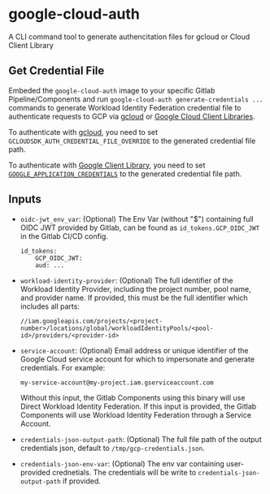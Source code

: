 # google-cloud-auth

A CLI command tool to generate authencitation files for gcloud or Cloud Client Library

## Get Credential File
Embeded the `google-cloud-auth` image to your specific Gitlab Pipeline/Components and run `google-cloud-auth generate-credentials ...` commands 
to generate Workload Identity Federation credential file to authenticate requests to GCP via [gcloud][gcloud] or [Google Cloud Client Libraries][cloud-client-lib].

To authenticate with [gcloud][gcloud], you need to set `GCLOUDSDK_AUTH_CREDENTIAL_FILE_OVERRIDE` to the generated credential file path.

To authenticate with [Google Client Library][cloud-client-lib], you need to set [`GOOGLE_APPLICATION_CREDENTIALS`][lib-auth] to the generated credential file path.

## Inputs
-   `oidc-jwt_env_var`: (Optional) The Env Var (without "$") containing full OIDC JWT provided by Gitlab, can be found as `id_tokens.GCP_OIDC_JWT` in the
     Gitlab CI/CD config.

    ```text
    id_tokens:
        GCP_OIDC_JWT:
        aud: ...
    ```
-   `workload-identity-provider`: (Optional) The full identifier of the Workload
    Identity Provider, including the project number, pool name, and provider
    name. If provided, this must be the full identifier which includes all
    parts:

    ```text
    //iam.googleapis.com/projects/<project-number>/locations/global/workloadIdentityPools/<pool-id>/providers/<provider-id>
    ```

-   `service-account`: (Optional) Email address or unique identifier of the
    Google Cloud service account for which to impersonate and generate
    credentials. For example:

    ```text
    my-service-account@my-project.iam.gserviceaccount.com
    ```

    Without this input, the Gitlab Components using this binary will use Direct Workload Identity
    Federation. If this input is provided, the Gitlab Components will use
    Workload Identity Federation through a Service Account.

-   `credentials-json-output-path`: (Optional) The full file path of the output credentials json, default to `/tmp/gcp-credentials.json`.

-   `credentials-json-env-var`: (Optional) The env var containing user-provided crednetials. 
    The credentials will be write to `credentials-json-output-path` if provided.


[secure-file]: https://docs.gitlab.com/ee/ci/secure_files/
[cloud-client-lib]: https://cloud.google.com/apis/docs/cloud-client-libraries
[gcloud]: https://cloud.google.com/sdk?hl=en
[cloud-deploy]: https://gitlab.com/quanzhang/my-component/-/blob/main/templates/cloud-deploy-img.yml?ref_type=6a8ad3e2697d1a01a9d27f092f05c5c3099ab405
[lib-auth]: https://cloud.google.com/docs/authentication/application-default-credentials

